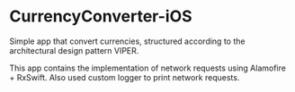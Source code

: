 # CurrencyConverter-iOS

Simple app that convert currencies, structured according to the architectural design pattern VIPER.

This app contains the implementation of network requests using Alamofire + RxSwift.
Also used custom logger to print network requests.
